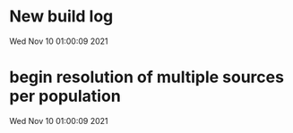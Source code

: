 
# New build log 
 Wed Nov 10 01:00:09 2021 


# begin resolution of multiple sources per population 
 Wed Nov 10 01:00:09 2021 

